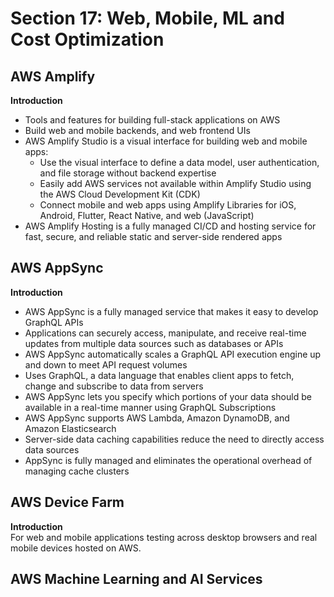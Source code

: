# Section 17: Web, Mobile, ML and Cost Optimization

## AWS Amplify
__Introduction__  
* Tools and features for building full-stack applications on AWS
* Build web and mobile backends, and web frontend UIs
* AWS Amplify Studio is a visual interface for building web and mobile apps:
  - Use the visual interface to define a data model, user authentication, and file storage without backend expertise
  - Easily add AWS services not available within Amplify Studio using the AWS Cloud Development Kit (CDK)
  - Connect mobile and web apps using Amplify Libraries for iOS, Android, Flutter, React Native, and web (JavaScript)
* AWS Amplify Hosting is a fully managed CI/CD and hosting service for fast, secure, and reliable static and server-side rendered apps

## AWS AppSync
__Introduction__  
* AWS AppSync is a fully managed service that makes it easy to develop GraphQL APIs
* Applications can securely access, manipulate, and receive real-time updates from multiple data sources such as databases or APIs
* AWS AppSync automatically scales a GraphQL API execution engine up and down to meet API request volumes
* Uses GraphQL, a data language that enables client apps to fetch, change and subscribe to data from servers
* AWS AppSync lets you specify which portions of your data should be available in a real-time manner using GraphQL Subscriptions
* AWS AppSync supports AWS Lambda, Amazon DynamoDB, and Amazon Elasticsearch
* Server-side data caching capabilities reduce the need to directly access data sources
* AppSync is fully managed and eliminates the operational overhead of managing cache clusters

## AWS Device Farm
__Introduction__  
 For web and mobile applications testing across desktop browsers and real mobile devices hosted on AWS.  

## AWS Machine Learning and AI Services
